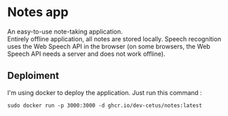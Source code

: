 # Notes app
An easy-to-use note-taking application. <br>
Entirely offline application, all notes are stored locally. Speech recognition uses the Web Speech API in the browser (on some browsers, the Web Speech API needs a server and does not work offline).
## Deploiment
I'm using docker to deploy the application.
Just run this command :
```
sudo docker run -p 3000:3000 -d ghcr.io/dev-cetus/notes:latest
```
